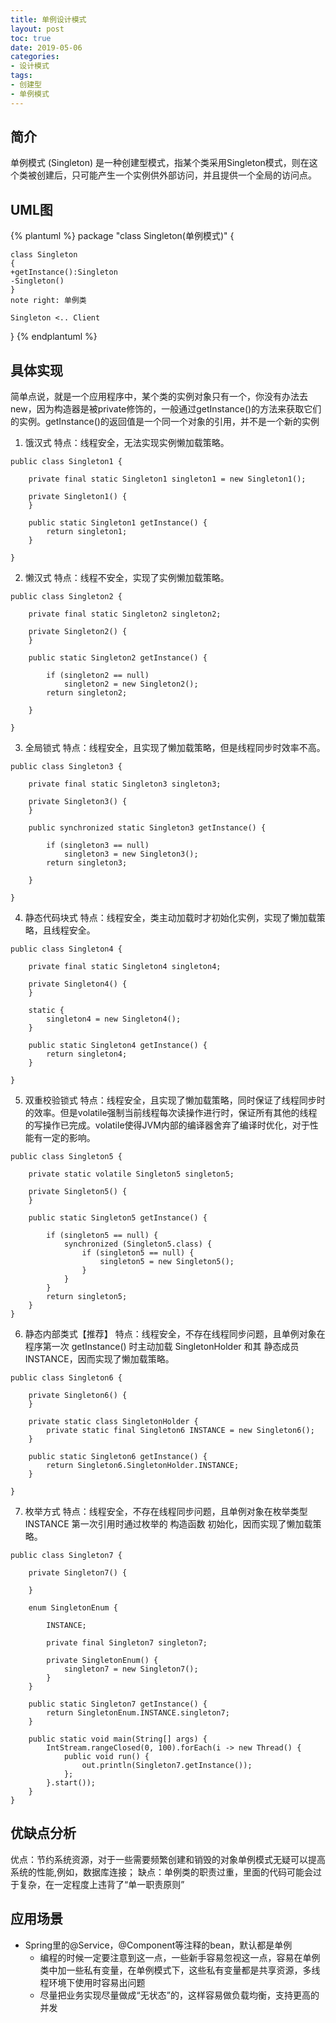 ```yaml
---
title: 单例设计模式
layout: post
toc: true
date: 2019-05-06
categories: 
- 设计模式
tags: 
- 创建型
- 单例模式
---
```

## 简介
单例模式 (Singleton) 是一种创建型模式，指某个类采用Singleton模式，则在这个类被创建后，只可能产生一个实例供外部访问，并且提供一个全局的访问点。
<!--more-->
## UML图
{% plantuml %}
package "class Singleton(单例模式)" {

    class Singleton
    {
    +getInstance():Singleton
    -Singleton()
    }
    note right: 单例类

    Singleton <.. Client
}
{% endplantuml %}

## 具体实现
简单点说，就是一个应用程序中，某个类的实例对象只有一个，你没有办法去new，因为构造器是被private修饰的，一般通过getInstance()的方法来获取它们的实例。getInstance()的返回值是一个同一个对象的引用，并不是一个新的实例

1) 饿汉式
特点：线程安全，无法实现实例懒加载策略。
~~~
public class Singleton1 {

    private final static Singleton1 singleton1 = new Singleton1();

    private Singleton1() {
    }

    public static Singleton1 getInstance() {
        return singleton1;
    }

}
~~~
2) 懒汉式
特点：线程不安全，实现了实例懒加载策略。
~~~
public class Singleton2 {

    private final static Singleton2 singleton2;

    private Singleton2() {
    }

    public static Singleton2 getInstance() {

        if (singleton2 == null)
            singleton2 = new Singleton2();
        return singleton2;

    }

}
~~~
3) 全局锁式
特点：线程安全，且实现了懒加载策略，但是线程同步时效率不高。
~~~
public class Singleton3 {

    private final static Singleton3 singleton3;

    private Singleton3() {
    }

    public synchronized static Singleton3 getInstance() {

        if (singleton3 == null)
            singleton3 = new Singleton3();
        return singleton3;

    }

}
~~~
4) 静态代码块式
特点：线程安全，类主动加载时才初始化实例，实现了懒加载策略，且线程安全。
~~~
public class Singleton4 {

    private final static Singleton4 singleton4;

    private Singleton4() {
    }

    static {
        singleton4 = new Singleton4();
    }

    public static Singleton4 getInstance() {
        return singleton4;
    }

}
~~~
5) 双重校验锁式
特点：线程安全，且实现了懒加载策略，同时保证了线程同步时的效率。但是volatile强制当前线程每次读操作进行时，保证所有其他的线程的写操作已完成。volatile使得JVM内部的编译器舍弃了编译时优化，对于性能有一定的影响。
~~~
public class Singleton5 {

    private static volatile Singleton5 singleton5;

    private Singleton5() {
    }

    public static Singleton5 getInstance() {

        if (singleton5 == null) {
            synchronized (Singleton5.class) {
                if (singleton5 == null) {
                    singleton5 = new Singleton5();
                }
            }
        }
        return singleton5;
    }
}
~~~
6) 静态内部类式【推荐】
特点：线程安全，不存在线程同步问题，且单例对象在程序第一次 getInstance() 时主动加载 SingletonHolder 和其 静态成员 INSTANCE，因而实现了懒加载策略。
~~~
public class Singleton6 {

    private Singleton6() {
    }

    private static class SingletonHolder {
        private static final Singleton6 INSTANCE = new Singleton6();
    }

    public static Singleton6 getInstance() {
        return Singleton6.SingletonHolder.INSTANCE;
    }

}
~~~
7) 枚举方式
特点：线程安全，不存在线程同步问题，且单例对象在枚举类型 INSTANCE 第一次引用时通过枚举的 构造函数 初始化，因而实现了懒加载策略。
~~~
public class Singleton7 {

    private Singleton7() {

    }

    enum SingletonEnum {

        INSTANCE;

        private final Singleton7 singleton7;

        private SingletonEnum() {
            singleton7 = new Singleton7();
        }
    }

    public static Singleton7 getInstance() {
        return SingletonEnum.INSTANCE.singleton7;
    }

    public static void main(String[] args) {
        IntStream.rangeClosed(0, 100).forEach(i -> new Thread() {
            public void run() {
                out.println(Singleton7.getInstance());
            };
        }.start());
    }
}
~~~
## 优缺点分析
优点：节约系统资源，对于一些需要频繁创建和销毁的对象单例模式无疑可以提高系统的性能,例如，数据库连接；
缺点：单例类的职责过重，里面的代码可能会过于复杂，在一定程度上违背了“单一职责原则”
## 应用场景
- Spring里的@Service，@Component等注释的bean，默认都是单例
    - 编程的时候一定要注意到这一点，一些新手容易忽视这一点，容易在单例类中加一些私有变量，在单例模式下，这些私有变量都是共享资源，多线程环境下使用时容易出问题
    - 尽量把业务实现尽量做成“无状态”的，这样容易做负载均衡，支持更高的并发
